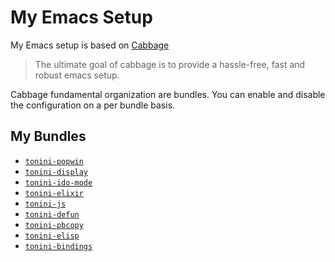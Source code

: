 # My Emacs Setup

My Emacs setup is based on [Cabbage](https://github.com/senny/cabbage)

> The ultimate goal of cabbage is to provide a hassle-free, fast and robust emacs setup.

Cabbage fundamental organization are bundles. You can enable and disable the configuration on a per bundle basis.

## My Bundles

* [`tonini-popwin`](bundles/tonini-popwin/bundle.el)
* [`tonini-display`](bundles/tonini-display/bundle.el)
* [`tonini-ido-mode`](bundles/tonini-ido-mode/bundle.el)
* [`tonini-elixir`](bundles/tonini-elixir/bundle.el)
* [`tonini-js`](bundles/tonini-js/bundle.el)
* [`tonini-defun`](bundles/tonini-defun/bundle.el)
* [`tonini-pbcopy`](bundles/tonini-pbcopy/bundle.el)
* [`tonini-elisp`](bundles/tonini-elisp/bundle.el)
* [`tonini-bindings`](bundles/tonini-bindings/bundle.el)
